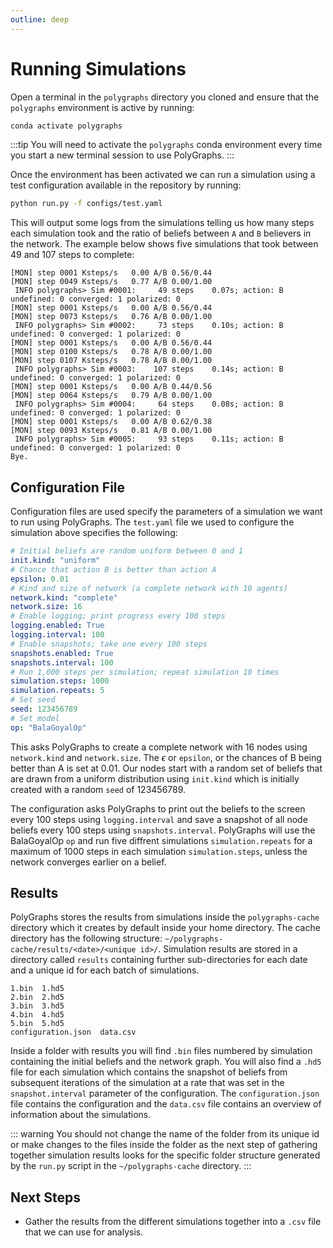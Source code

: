 ```yaml
---
outline: deep
---
```

# Running Simulations
Open a terminal in the `polygraphs` directory you cloned and ensure that the `polygraphs` environment is active by running:

```bash
conda activate polygraphs
```

:::tip
You will need to activate the `polygraphs` conda environment every time you start a new terminal session to use PolyGraphs. 
:::

Once the environment has been activated we can run a simulation using a test configuration available in the repository by running:

```bash
python run.py -f configs/test.yaml
```

This will output some logs from the simulations telling us how many steps each simulation took and the ratio of beliefs between `A` and `B` believers in the network. The example below shows five simulations that took between 49 and 107 steps to complete:

```
[MON] step 0001 Ksteps/s   0.00 A/B 0.56/0.44
[MON] step 0049 Ksteps/s   0.77 A/B 0.00/1.00
 INFO polygraphs> Sim #0001:     49 steps    0.07s; action: B undefined: 0 converged: 1 polarized: 0 
[MON] step 0001 Ksteps/s   0.00 A/B 0.56/0.44
[MON] step 0073 Ksteps/s   0.76 A/B 0.00/1.00
 INFO polygraphs> Sim #0002:     73 steps    0.10s; action: B undefined: 0 converged: 1 polarized: 0 
[MON] step 0001 Ksteps/s   0.00 A/B 0.56/0.44
[MON] step 0100 Ksteps/s   0.78 A/B 0.00/1.00
[MON] step 0107 Ksteps/s   0.78 A/B 0.00/1.00
 INFO polygraphs> Sim #0003:    107 steps    0.14s; action: B undefined: 0 converged: 1 polarized: 0 
[MON] step 0001 Ksteps/s   0.00 A/B 0.44/0.56
[MON] step 0064 Ksteps/s   0.79 A/B 0.00/1.00
 INFO polygraphs> Sim #0004:     64 steps    0.08s; action: B undefined: 0 converged: 1 polarized: 0 
[MON] step 0001 Ksteps/s   0.00 A/B 0.62/0.38
[MON] step 0093 Ksteps/s   0.81 A/B 0.00/1.00
 INFO polygraphs> Sim #0005:     93 steps    0.11s; action: B undefined: 0 converged: 1 polarized: 0 
Bye.

```

## Configuration File
Configuration files are used specify the parameters of a simulation we want to run using PolyGraphs. The `test.yaml` file we used to configure the simulation above specifies the following:

```yaml
# Initial beliefs are random uniform between 0 and 1
init.kind: "uniform"
# Chance that action B is better than action A
epsilon: 0.01
# Kind and size of network (a complete network with 10 agents)
network.kind: "complete"
network.size: 16
# Enable logging; print progress every 100 steps
logging.enabled: True
logging.interval: 100
# Enable snapshots; take one every 100 steps
snapshots.enabled: True
snapshots.interval: 100
# Run 1,000 steps per simulation; repeat simulation 10 times
simulation.steps: 1000
simulation.repeats: 5
# Set seed
seed: 123456789
# Set model
op: "BalaGoyalOp"
```

This asks PolyGraphs to create a complete network with 16 nodes using `network.kind` and `network.size`. The $\epsilon$ or `epsilon`, or the chances of B being better than A is set at 0.01. Our nodes start with a random set of beliefs that are drawn from a uniform distribution using `init.kind` which is initially created with a random `seed` of 123456789.

The configuration asks PolyGraphs to print out the beliefs to the screen every 100 steps using `logging.interval` and save a snapshot of all node beliefs every 100 steps using `snapshots.interval`. PolyGraphs will use the BalaGoyalOp `op` and run five diffrent simulations `simulation.repeats` for a maximum of 1000 steps in each simulation `simulation.steps`, unless the network converges earlier on a belief.

## Results
PolyGraphs stores the results from simulations inside the `polygraphs-cache` directory which it creates by default inside your home directory. The cache directory has the following structure: `~/polygraphs-cache/results/<date>/<unique id>/`. Simulation results are stored in a directory called `results` containing further sub-directories for each date and a unique id for each batch of simulations.

```
1.bin  1.hd5
2.bin  2.hd5
3.bin  3.hd5
4.bin  4.hd5
5.bin  5.hd5
configuration.json  data.csv
```

Inside a folder with results you will find `.bin` files numbered by simulation containing the initial beliefs and the network graph. You will also find a `.hd5` file for each simulation which contains the snapshot of beliefs from subsequent iterations of the simulation at a rate that was set in the `snapshot.interval` parameter of the configuration. The `configuration.json` file contains the configuration and the `data.csv` file contains an overview of information about the simulations.

::: warning
You should not change the name of the folder from its unique id or make changes to the files inside the folder as the next step of gathering together simulation results looks for the specific folder structure generated by the `run.py` script in the `~/polygraphs-cache` directory.
:::

## Next Steps
- Gather the results from the different simulations together into a `.csv` file that we can use for analysis.

